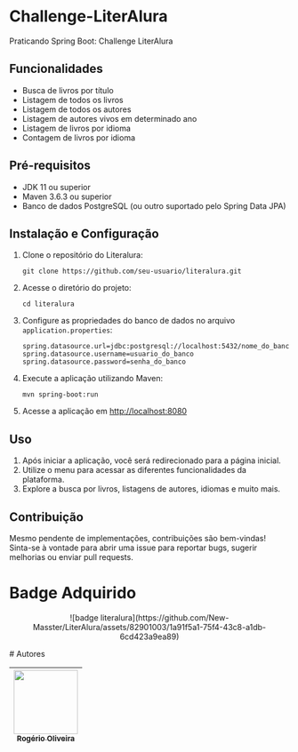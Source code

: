 # Challenge-LiterAlura
Praticando Spring Boot: Challenge LiterAlura
<!DOCTYPE html>

<h2>Funcionalidades</h2>
<ul>
  <li>Busca de livros por título</li>
  <li>Listagem de todos os livros</li>
  <li>Listagem de todos os autores</li>
  <li>Listagem de autores vivos em determinado ano</li>
  <li>Listagem de livros por idioma</li>
  <li>Contagem de livros por idioma</li>
</ul>

<h2>Pré-requisitos</h2>
<ul>
  <li>JDK 11 ou superior</li>
  <li>Maven 3.6.3 ou superior</li>
  <li>Banco de dados PostgreSQL (ou outro suportado pelo Spring Data JPA)</li>
</ul>

<h2>Instalação e Configuração</h2>
<ol>
  <li>Clone o repositório do Literalura:</li>
  <pre><code>git clone https://github.com/seu-usuario/literalura.git</code></pre>
  <li>Acesse o diretório do projeto:</li>
  <pre><code>cd literalura</code></pre>
  <li>Configure as propriedades do banco de dados no arquivo <code>application.properties</code>:</li>
  <pre><code>spring.datasource.url=jdbc:postgresql://localhost:5432/nome_do_banco
spring.datasource.username=usuario_do_banco
spring.datasource.password=senha_do_banco</code></pre>
  <li>Execute a aplicação utilizando Maven:</li>
  <pre><code>mvn spring-boot:run</code></pre>
  <li>Acesse a aplicação em <a href="http://localhost:8080">http://localhost:8080</a></li>
</ol>

<h2>Uso</h2>
<ol>
  <li>Após iniciar a aplicação, você será redirecionado para a página inicial.</li>
  <li>Utilize o menu para acessar as diferentes funcionalidades da plataforma.</li>
  <li>Explore a busca por livros, listagens de autores, idiomas e muito mais.</li>
</ol>

<h2>Contribuição</h2>
<p> Mesmo pendente de implementações, contribuições são bem-vindas! Sinta-se à vontade para abrir uma issue para reportar bugs, sugerir melhorias ou enviar pull requests.</p>

# Badge Adquirido
<p align="center">
![badge literalura](https://github.com/New-Masster/LiterAlura/assets/82901003/1a91f5a1-75f4-43c8-a1db-6cd423a9ea89)
</p>
# Autores

| [<img loading="lazy" src="https://avatars.githubusercontent.com/u/82901003?v=4" width=115><br><sub>Rogério Oliveira</sub>](https://github.com/New_Masster) 
| :---: |
</body>
</html>
